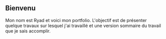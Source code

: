 ## Bienvenu

Mon nom est Ryad et voici mon portfolio. L'objectif est de présenter quelque travaux sur lesquel j'ai travaillé et une version sommaire du travail que je sais accomplir.

